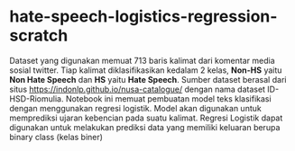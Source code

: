 # hate-speech-logistics-regression-scratch
Dataset yang digunakan memuat 713 baris kalimat dari komentar media sosial twitter. Tiap kalimat diklasifikasikan kedalam 2 kelas, **Non-HS** yaitu **Non Hate Speech** dan **HS** yaitu **Hate Speech**. Sumber dataset berasal dari situs https://indonlp.github.io/nusa-catalogue/ dengan nama dataset ID-HSD-Riomulia. Notebook ini memuat pembuatan model teks klasifikasi dengan menggunakan regresi logistik. Model akan digunakan untuk memprediksi ujaran kebencian pada suatu kalimat. Regresi Logistik dapat digunakan untuk melakukan prediksi data yang memiliki keluaran berupa binary class (kelas biner)

